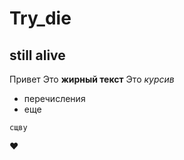 # Try_die
## still alive
Привет Это **жирный текст**
Это *курсив*
- перечисления
- еще

```
сщву
```
:heart: